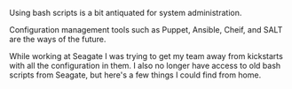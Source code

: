Using bash scripts is a bit antiquated for system administration.


Configuration management tools such as Puppet, Ansible, Cheif, and SALT are the ways of the future.


While working at Seagate I was trying to get my team away from kickstarts with all the configuration in them.
I also no longer have access to old bash scripts from Seagate, but here's a few things I could find from home.
